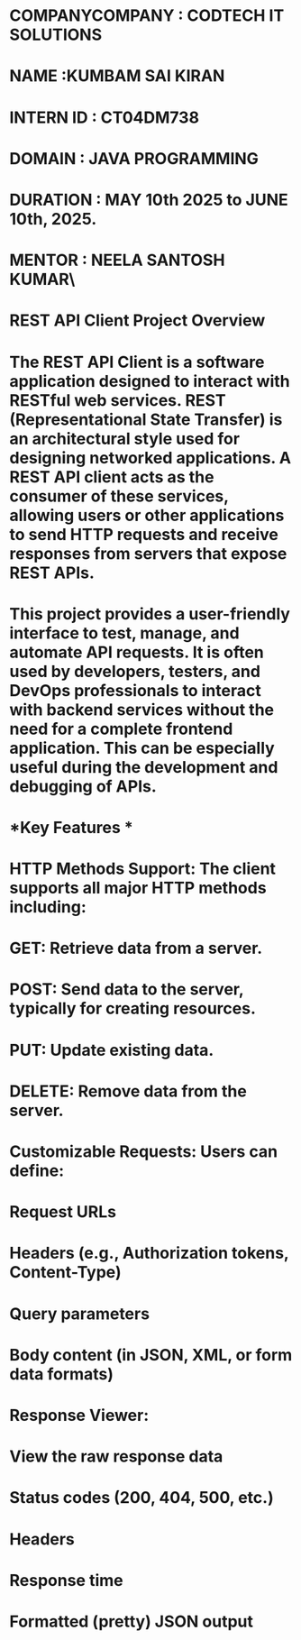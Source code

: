 # COMPANYCOMPANY : CODTECH IT SOLUTIONS

# NAME :KUMBAM SAI KIRAN

# INTERN ID : CT04DM738

# DOMAIN : JAVA PROGRAMMING

# DURATION : MAY 10th 2025 to JUNE 10th, 2025.

# MENTOR : NEELA SANTOSH KUMAR\

# REST API Client Project Overview

# The REST API Client is a software application designed to interact with RESTful web services. REST (Representational State Transfer) is an architectural style used for designing networked applications. A REST API client acts as the consumer of these services, allowing users or other applications to send HTTP requests and receive responses from servers that expose REST APIs.

# This project provides a user-friendly interface to test, manage, and automate API requests. It is often used by developers, testers, and DevOps professionals to interact with backend services without the need for a complete frontend application. This can be especially useful during the development and debugging of APIs.

# *Key Features *

# HTTP Methods Support: The client supports all major HTTP methods including:

# GET: Retrieve data from a server.

# POST: Send data to the server, typically for creating resources.
# PUT: Update existing data.
# DELETE: Remove data from the server.
# Customizable Requests: Users can define:

# Request URLs
# Headers (e.g., Authorization tokens, Content-Type)
# Query parameters
# Body content (in JSON, XML, or form data formats)
# Response Viewer:

# View the raw response data
# Status codes (200, 404, 500, etc.)
# Headers
# Response time
# Formatted (pretty) JSON output
